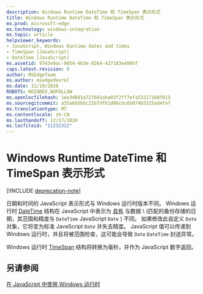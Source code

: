 ```yaml
---
description: Windows Runtime DateTime 和 TimeSpan 表示形式
title: Windows Runtime DateTime 和 TimeSpan 表示形式
ms.prod: microsoft-edge
ms.technology: windows-integration
ms.topic: article
helpviewer_keywords:
- JavaScript, Windows Runtime dates and times
- TimeSpan [JavaScript]
- DateTime [JavaScript]
ms.assetid: 9743e9ac-9054-463e-8264-427183e4905f
caps.latest.revision: 9
author: MSEdgeTeam
ms.author: msedgedevrel
ms.date: 11/19/2020
ROBOTS: NOINDEX,NOFOLLOW
ms.openlocfilehash: 1ee3d601e727601aba03f2ff7efa532171b8f815
ms.sourcegitcommit: a35a6b5bbc21b7df61d08cbc6b074b5325ad4fef
ms.translationtype: MT
ms.contentlocale: zh-CN
ms.lasthandoff: 12/17/2020
ms.locfileid: "11232312"
---
```

# Windows Runtime DateTime 和 TimeSpan 表示形式  

[!INCLUDE [deprecation-note](../includes/legacy-edge-note.md)]  

日期和时间的 JavaScript 表示形式与 Windows 运行时版本不同。  Windows 运行时 [DateTime][UwpWindowsFoundationDatetime] 结构在 JavaScript 中表示为 [具有][MDNDate] 与数据 \ (匹配的备份存储的日期，其范围和精度与 `DateTime` JavaScript `Date` \) 不同。  如果修改此自定义 `Date` 对象，它将变为标准 JavaScript `Date` 并失去精度。  JavaScript 值可以传递到 Windows 运行时，并且将被范围检查，这可能会导致 `Date` `DateTime` 封送异常。  

 Windows 运行时 [TimeSpan][UwpWindowsFoundationTimespan] 结构将转换为毫秒，并作为 JavaScript 数字返回。  

## 另请参阅  

[在 JavaScript 中使用 Windows 运行时][WindowsRuntimeJavascript]  

<!-- links -->  

[WindowsRuntimeJavascript]: ./using-the-windows-runtime-in-javascript.md "在 JavaScript 中使用 Windows 运行时 |Microsoft Docs"  

[UwpWindowsFoundationDatetime]: /uwp/api/Windows.Foundation.DateTime "DateTime 结构 |Microsoft Docs"  
[UwpWindowsFoundationTimespan]: /uwp/api/windows.foundation.timespan "TimeSpan 结构 |Microsoft Docs"  

[MDNDate]: https://developer.mozilla.org/docs/Web/JavaScript/Reference/Global_Objects/Date "日期 |MDN"  
